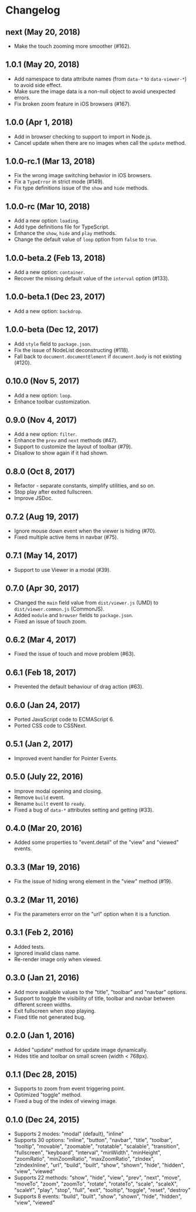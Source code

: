 # Changelog

## next (May 20, 2018)

- Make the touch zooming more smoother (#162).

## 1.0.1 (May 20, 2018)

- Add namespace to data attribute names (from `data-*` to `data-viewer-*`) to avoid side effect.
- Make sure the image data is a non-null object to avoid unexpected errors.
- Fix broken zoom feature in iOS browsers (#167).

## 1.0.0 (Apr 1, 2018)

- Add in browser checking to support to import in Node.js.
- Cancel update when there are no images when call the `update` method.

## 1.0.0-rc.1 (Mar 13, 2018)

- Fix the wrong image switching behavior in iOS browsers.
- Fix a `TypeError` in strict mode (#149).
- Fix type definitions issue of the `show` and `hide` methods.

## 1.0.0-rc (Mar 10, 2018)

- Add a new option: `loading`.
- Add type definitions file for TypeScript.
- Enhance the `show`, `hide` and `play` methods.
- Change the default value of `loop` option from `false` to `true`.

## 1.0.0-beta.2 (Feb 13, 2018)

- Add a new option: `container`.
- Recover the missing default value of the `interval` option (#133).

## 1.0.0-beta.1 (Dec 23, 2017)

- Add a new option: `backdrop`.

## 1.0.0-beta (Dec 12, 2017)

- Add `style` field to `package.json`.
- Fix the issue of NodeList deconstructing (#118).
- Fall back to `document.documentElement` if `document.body` is not existing (#120).

## 0.10.0 (Nov 5, 2017)

- Add a new option: `loop`.
- Enhance toolbar customization.

## 0.9.0 (Nov 4, 2017)

- Add a new option: `filter`.
- Enhance the `prev` and `next` methods (#47).
- Support to customize the layout of toolbar (#79).
- Disallow to show again if it had shown.

## 0.8.0 (Oct 8, 2017)

- Refactor - separate constants, simplify utilities, and so on.
- Stop play after exited fullscreen.
- Improve JSDoc.

## 0.7.2 (Aug 19, 2017)

- Ignore mouse down event when the viewer is hiding (#70).
- Fixed multiple active items in navbar (#75).

## 0.7.1 (May 14, 2017)

- Support to use Viewer in a modal (#39).

## 0.7.0 (Apr 30, 2017)

- Changed the `main` field value from `dist/viewer.js` (UMD) to `dist/viewer.common.js` (CommonJS).
- Added `module` and `browser` fields to `package.json`.
- Fixed an issue of touch zoom.

## 0.6.2 (Mar 4, 2017)

- Fixed the issue of touch and move problem (#63).

## 0.6.1 (Feb 18, 2017)

- Prevented the default behaviour of drag action (#63).

## 0.6.0 (Jan 24, 2017)

- Ported JavaScript code to ECMAScript 6.
- Ported CSS code to CSSNext.

## 0.5.1 (Jan 2, 2017)

- Improved event handler for Pointer Events.

## 0.5.0 (July 22, 2016)

- Improve modal opening and closing.
- Remove `build` event.
- Rename `built` event to `ready`.
- Fixed a bug of `data-*` attributes setting and getting (#33).

## 0.4.0 (Mar 20, 2016)

- Added some properties to "event.detail" of the "view" and "viewed" events.

## 0.3.3 (Mar 19, 2016)

- Fix the issue of hiding wrong element in the "view" method (#19).

## 0.3.2 (Mar 11, 2016)

- Fix the parameters error on the "url" option when it is a function.

## 0.3.1 (Feb 2, 2016)

- Added tests.
- Ignored invalid class name.
- Re-render image only when viewed.

## 0.3.0 (Jan 21, 2016)

- Add more available values to the "title", "toolbar" and "navbar" options.
- Support to toggle the visibility of title, toolbar and navbar between different screen widths.
- Exit fullscreen when stop playing.
- Fixed title not generated bug.

## 0.2.0 (Jan 1, 2016)

- Added "update" method for update image dynamically.
- Hides title and toolbar on small screen (width < 768px).

## 0.1.1 (Dec 28, 2015)

- Supports to zoom from event triggering point.
- Optimized "toggle" method.
- Fixed a bug of the index of viewing image.

## 0.1.0 (Dec 24, 2015)

- Supports 2 modes: "modal" (default), "inline"
- Supports 30 options: "inline", "button", "navbar", "title", "toolbar", "tooltip", "movable", "zoomable", "rotatable", "scalable", "transition", "fullscreen", "keyboard", "interval", "minWidth", "minHeight", "zoomRatio", "minZoomRatio", "maxZoomRatio", "zIndex", "zIndexInline", "url", "build", "built", "show", "shown", "hide", "hidden", "view", "viewed"
- Supports 22 methods: "show", "hide", "view", "prev", "next", "move", "moveTo", "zoom", "zoomTo", "rotate", "rotateTo", "scale", "scaleX", "scaleY", "play", "stop", "full", "exit", "tooltip", "toggle", "reset", "destroy"
- Supports 8 events: "build", "built", "show", "shown", "hide", "hidden", "view", "viewed"
